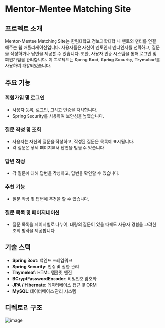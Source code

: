 # Mentor-Mentee Matching Site

## 프로젝트 소개
Mentor-Mentee Matching Site는 한림대학교 정보과학대학 내 멘토와 멘티를 연결해주는 웹 애플리케이션입니다.
사용자들은 자신이 멘토인지 멘티인지를 선택하고, 질문을 작성하거나 답변을 제공할 수 있습니다. 
또한, 사용자 인증 시스템을 통해 로그인 및 회원가입을 관리합니다. 
이 프로젝트는 Spring Boot, Spring Security, Thymeleaf를 사용하여 개발되었습니다.

## 주요 기능

### 회원가입 및 로그인
- 사용자 등록, 로그인, 그리고 인증을 처리합니다. 
- Spring Security를 사용하여 보안성을 높였습니다.

### 질문 작성 및 조회
- 사용자는 자신의 질문을 작성하고, 작성된 질문은 목록에 표시됩니다. 
- 각 질문은 상세 페이지에서 답변을 받을 수 있습니다.

### 답변 작성
- 각 질문에 대해 답변을 작성하고, 답변을 확인할 수 있습니다.

### 추천 기능
- 질문 작성 및 답변에 추천을 할 수 있습니다.
  
### 질문 목록 및 페이지네이션
- 질문 목록을 페이지별로 나누어, 대량의 질문이 있을 때에도 사용자 경험을 고려한 조회 방식을 제공합니다.

## 기술 스택
- **Spring Boot**: 백엔드 프레임워크
- **Spring Security**: 인증 및 권한 관리
- **Thymeleaf**: HTML 템플릿 엔진
- **BCryptPasswordEncoder**: 비밀번호 암호화
- **JPA / Hibernate**: 데이터베이스 접근 및 ORM
- **MySQL**: 데이터베이스 관리 시스템

## 디렉토리 구조
![image](https://github.com/user-attachments/assets/5cf8c1fb-62b8-4e29-8708-8488e1c704a7)
